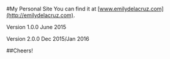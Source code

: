 #My Personal Site
You can find it at [www.emilydelacruz.com](http://emilydelacruz.com).

Version 1.0.0
June 2015

Version 2.0.0
Dec 2015/Jan 2016

##Cheers!
